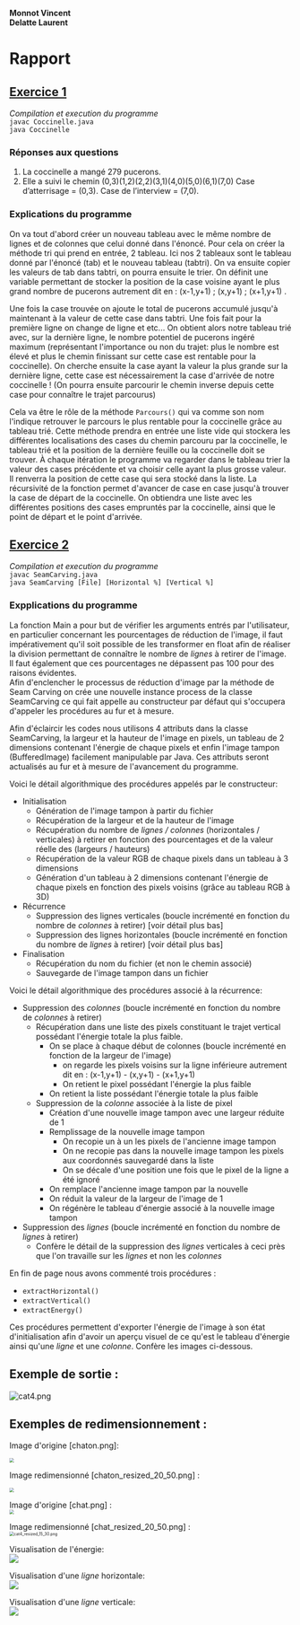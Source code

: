 **Monnot Vincent**  
**Delatte Laurent**

# Rapport  

## <u>Exercice 1</u>
*Compilation et execution du programme*  
`javac Coccinelle.java`  
`java Coccinelle`

### Réponses aux questions
1. La coccinelle a mangé 279 pucerons.
2. Elle a suivi le chemin (0,3)(1,2)(2,2)(3,1)(4,0)(5,0)(6,1)(7,0)
Case d’atterrisage = (0,3).
Case de l’interview = (7,0).

### Explications du programme
On va tout d'abord créer un nouveau tableau avec le même nombre de lignes et de colonnes que celui donné dans l'énoncé. Pour cela on créer la méthode tri qui prend en entrée, 2 tableau. Ici nos 2 tableaux sont le tableau donné par l'énoncé (tab) et le nouveau tableau (tabtri). On va ensuite copier les valeurs de tab dans tabtri, on pourra ensuite le trier. On définit une variable permettant de stocker la position de la case voisine ayant le plus grand nombre de pucerons autrement dit en : (x-1,y+1) ; (x,y+1) ; (x+1,y+1) . 

Une fois la case trouvée on ajoute le total de pucerons accumulé jusqu'à maintenant à la valeur de cette case dans tabtri. Une fois fait pour la première ligne on change de ligne et etc... On obtient alors notre tableau trié avec, sur la dernière ligne, le nombre potentiel de pucerons ingéré maximum (représentant l'importance ou non du trajet: plus le nombre est élevé et plus le chemin finissant sur cette case est rentable pour la coccinelle). On cherche ensuite la case ayant la valeur la plus grande sur la dernière ligne, cette case est nécessairement la case d'arrivée de notre coccinelle ! (On pourra ensuite parcourir le chemin inverse depuis cette case pour connaître le trajet parcourus)

Cela va être le rôle de la méthode `Parcours()` qui va comme son nom l'indique retrouver le parcours le plus rentable pour la coccinelle grâce au tableau trié. Cette méthode prendra en entrée une liste vide qui stockera les différentes localisations des cases du chemin parcouru par la coccinelle, le tableau trié et la position de la dernière feuille ou la coccinelle doit se trouver. À chaque itération le programme va regarder dans le tableau trier la valeur des cases précédente et va choisir celle ayant la plus grosse valeur. Il renverra la position de cette case qui sera stocké dans la liste. La récursivité de la fonction permet d'avancer de case en case jusqu'à trouver la case de départ de la coccinelle. On obtiendra une liste avec les différentes positions des cases empruntés par la coccinelle, ainsi que le point de départ et le point d'arrivée.







## <u>Exercice 2</u>
*Compilation et execution du programme*  
`javac SeamCarving.java`  
`java SeamCarving [File] [Horizontal %] [Vertical %]`

### Expplications du programme
La fonction Main a pour but de vérifier les arguments entrés par l'utilisateur, en particulier concernant les pourcentages de réduction de l'image, il faut impérativement qu'il soit possible de les transformer en float afin de réaliser la division permettant de connaître le nombre de *lignes* à retirer de l'image. Il faut également que ces pourcentages ne dépassent pas 100 pour des raisons évidentes.  
Afin d'enclencher le processus de réduction d'image par la méthode de Seam Carving on crée une nouvelle instance process de la classe SeamCarving ce qui fait appelle au constructeur par défaut qui s'occupera d'appeler les procédures au fur et à mesure.  

Afin d'éclaircir les codes nous utilisons 4 attributs dans la classe SeamCarving, la largeur et la hauteur de l'image en pixels, un tableau de 2 dimensions contenant l'énergie de chaque pixels et enfin l'image tampon (BufferedImage) facilement manipulable par Java. Ces attributs seront actualisés au fur et à mesure de l'avancement du programme. 

Voici le détail algorithmique des procédures appelés par le constructeur: 

* Initialisation
	* Génération de l'image tampon à partir du fichier
	* Récupération de la largeur et de la hauteur de l'image
	* Récupération du nombre de *lignes / colonnes* (horizontales / verticales) à retirer en fonction des pourcentages et de la valeur réelle des (largeurs / hauteurs)
	* Récupération de la valeur RGB de chaque pixels dans un tableau à 3 dimensions
	* Génération d'un tableau à 2 dimensions contenant l'énergie de chaque pixels en fonction des pixels voisins (grâce au tableau RGB à 3D)
* Récurrence
	* Suppression des lignes verticales (boucle incrémenté en fonction du nombre de *colonnes* à retirer) [voir détail plus bas]
	* Suppression des lignes horizontales (boucle incrémenté en fonction du nombre de *lignes* à retirer) [voir détail plus bas]
* Finalisation 
	* Récupération du nom du fichier (et non le chemin associé)
	* Sauvegarde de l'image tampon dans un fichier  
  

















Voici le détail algorithmique des procédures associé à la récurrence:

* Suppression des *colonnes* (boucle incrémenté en fonction du nombre de *colonnes* à retirer)
	* Récupération dans une liste des pixels constituant le trajet vertical possédant l'énergie totale la plus faible.
		* On se place à chaque début de colonnes (boucle incrémenté en fonction de la largeur de l'image)
			* on regarde les pixels voisins sur la ligne inférieure autrement dit en : (x-1,y+1) - (x,y+1) - (x+1,y+1)
			* On retient le pixel possédant l'énergie la plus faible
		* On retient la liste possédant l'énergie totale la plus faible
	* Suppression de la *colonne* associée à la liste de pixel
		* Création d'une nouvelle image tampon avec une largeur réduite de 1
		* Remplissage de la nouvelle image tampon
			* On recopie un à un les pixels de l'ancienne image tampon
			* On ne recopie pas dans la nouvelle image tampon les pixels aux coordonnés sauvegardé dans la liste
			* On se décale d'une position une fois que le pixel de la ligne a été ignoré
		* On remplace l'ancienne image tampon par la nouvelle
		* On réduit la valeur de la largeur de l'image de 1
		* On régénère le tableau d'énergie associé à la nouvelle image tampon
* Suppression des *lignes* (boucle incrémenté en fonction du nombre de *lignes* à retirer)
	* Confère le détail de la suppression des *lignes* verticales à ceci près que l'on travaille sur les *lignes* et non les *colonnes*

En fin de page nous avons commenté trois procédures : 

* `extractHorizontal()`
* `extractVertical()`
* `extractEnergy()`

Ces procédures permettent d'exporter l'énergie de l'image à son état d'initialisation afin d'avoir un aperçu visuel de ce qu'est le tableau d'énergie ainsi qu'une *ligne* et une *colonne*. Confère les images ci-dessous.



## Exemple de sortie :  
![cat4.png](output.png)







## Exemples de redimensionnement :

Image d'origine [chaton.png]:

<img src="chaton.png" style="zoom:50%;" />

Image redimensionné [chaton_resized_20_50.png] : 

<img src="chaton_resized_20_50.png" style="zoom:50%;" />







Image d'origine [chat.png] :  
<img src="chat.png" style="zoom:50%;" />

Image redimensionné [chat_resized_20_50.png] :  
<img src="chat_resized_20_50.png" alt="cat4_resized_15_30.png" style="zoom: 50%;" />

Visualisation de l'énergie:  
![](testcat.png)

Visualisation d'une *ligne* horizontale:  
![](testcathori.png)

Visualisation d'une *ligne* verticale:  
![](testcatvert.png)